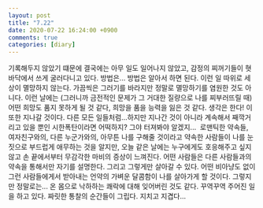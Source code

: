 ```yaml
---
layout: post
title: "7.22"
date: 2020-07-22 16:24:00 +0900
comments: true 
categories: [diary] 
---
```

기록해두지 않았기 떄문에 결국에는 아무 일도 일어나지 않았고, 감정의 찌꺼기들이 혓바닥에서 쓰게 굴러다니고 있다. 방법은...
방법은 알아서 하면 된다. 이런 일 따위로 세상이 멸망하지 않는다. 가끔씩은 그러기를 바라지만 정말로 멸망하기를 염원한 것도 아니다.
이런 날에는 (그러니까 금전적인 문제가 그 거대한 질량으로 나를 찌부러뜨릴 때) 어떤 희망도 품지 못하게 될 것 같다, 희망을 품을 능력을 잃은 것 같다.
생각은 한다! 이 또한 지나갈 것이다. 다른 모든 일들처럼...하지만 지나간 것이 아니라 계속해서 째깍거리고 있을 뿐인 시한폭탄이라면 어떡하지? 그야 터져봐야 알겠지... 
로맨틱한 약속들, 여자친구와의, 다른 누군가와의, 아무튼 나를 구해줄 것이라고 약속한 사람들이 나를 눈짓으로 부드럽게 애무하는 것을 알지만, 오늘 같은 날에는 누구에게도 호응해주고 싶지 않고 손 끝에서부터 무감각한 마비의 증상이 느껴진다. 어떤 사람들은 다른 사람들과의 약속을 통해서만 자기를 설명한다. 그리고 그렇게만 살아갈 수 있다. 어떤 비아냥도 없이 그런 사람들에게서 받아내는 언약의 가벼운 달콤함이 나를 살아가게 할 것이다. 그렇지만 정말로는... 온 몸으로 낙하하는 쾌락에 대해 잊어버린 것도 같다. 꾸역꾸역 주어진 일을 하고 있다. 짜릿한 통찰의 순간들이 그립다. 지치고 지겹다... 



